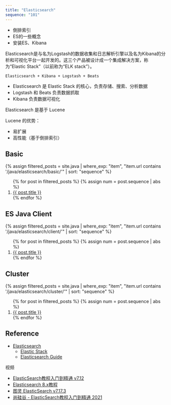 ```yaml
---
title: "Elasticsearch"
sequence: "101"
---
```


- 倒排索引
- ES的一些概念
- 安装ES、Kibana

Elasticsearch是与名为Logstash的数据收集和日志解析引擎以及名为Kibana的分析和可视化平台一起开发的。这三个产品被设计成一个集成解决方案，称为“Elastic
Stack”（以前称为“ELK stack”）。

```text
Elasticsearch + Kibana + Logstash + Beats
```



- Elasticsearch 是 Elastic Stack 的核心，负责存储、搜索、分析数据
- Logstash 和 Beats 负责数据抓取
- Kibana 负责数据可视化

Elasticsearch 是基于 Lucene

Lucene 的优势：

- 易扩展
- 高性能（基于倒排索引）

## Basic

{%
assign filtered_posts = site.java |
where_exp: "item", "item.url contains '/java/elasticsearch/basic/'" |
sort: "sequence"
%}
<ol>
    {% for post in filtered_posts %}
    {% assign num = post.sequence | abs %}
    <li>
        <a href="{{ post.url }}">{{ post.title }}</a>
    </li>
    {% endfor %}
</ol>

## ES Java Client

{%
assign filtered_posts = site.java |
where_exp: "item", "item.url contains '/java/elasticsearch/client/'" |
sort: "sequence"
%}
<ol>
    {% for post in filtered_posts %}
    {% assign num = post.sequence | abs %}
    <li>
        <a href="{{ post.url }}">{{ post.title }}</a>
    </li>
    {% endfor %}
</ol>

## Cluster

{%
assign filtered_posts = site.java |
where_exp: "item", "item.url contains '/java/elasticsearch/cluster/'" |
sort: "sequence"
%}
<ol>
    {% for post in filtered_posts %}
    {% assign num = post.sequence | abs %}
    <li>
        <a href="{{ post.url }}">{{ post.title }}</a>
    </li>
    {% endfor %}
</ol>

## Reference

- [Elasticsearch](https://www.elastic.co/elasticsearch/)
    - [Elastic Stack](https://www.elastic.co/elastic-stack/)
    - [Elasticsearch Guide](https://www.elastic.co/guide/en/elasticsearch/reference/current/index.html)

视频

- [ElasticSearch教程入门到精通 v7.12](https://www.bilibili.com/video/BV1Gh411j7d6/)
- [Elasticsearch 8.x教程](https://www.bilibili.com/video/BV1Ea4y1u7xS/)
- [图灵 ElasticSearch v7.17.3](https://www.bilibili.com/video/BV1Th4y1W7mk)
- [尚硅谷 - ElasticSearch教程入门到精通 2021](https://www.bilibili.com/video/BV1hh411D7sb/)
